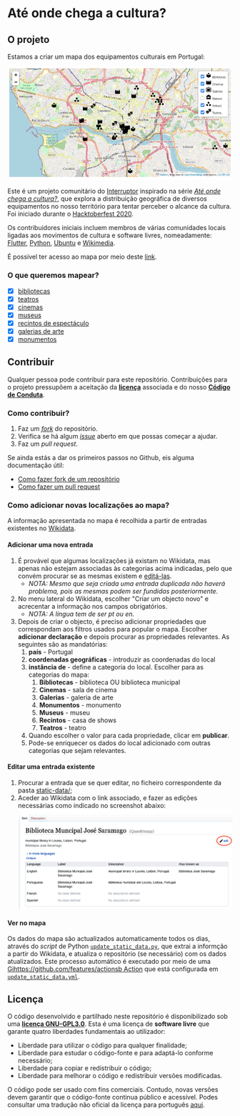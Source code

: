 # Até onde chega a cultura?

## O projeto

Estamos a criar um mapa dos equipamentos culturais em Portugal:

[![mapa-exemplo](./assets/screenshots/screenshot-1.png)](https://interruptorpt.github.io/ate-onde-chega-cultura/mapa)

Este é um projeto comunitário do [Interruptor](https://interruptor.pt/) inspirado na série *[Até onde chega a cultura?](https://interruptor.pt/podcasts/interruptor)*, que explora a distribuição geográfica de diversos equipamentos no nosso território para tentar perceber o alcance da cultura. Foi iniciado durante o [Hacktoberfest 2020](https://interruptor.pt/artigos/interruptor-x-hacktoberfest).

Os contribuidores iniciais incluem membros de várias comunidades locais ligadas aos movimentos de cultura e software livres, nomeadamente: [Flutter](https://github.com/FlutterPortugal), [Python](https://python.pt/), [Ubuntu](https://ubuntu-pt.org/) e [Wikimedia](https://pt.wikimedia.org/wiki/Wikimedia_Portugal).

É possível ter acesso ao mapa por meio deste [link](https://interruptorpt.github.io/ate-onde-chega-cultura/mapa).

### O que queremos mapear?

- [x] [bibliotecas](https://interruptorpt.github.io/ate-onde-chega-cultura/mapa?categories=bibliotecas)
- [x] [teatros](https://interruptorpt.github.io/ate-onde-chega-cultura/mapa?categories=teatros)
- [x] [cinemas](https://interruptorpt.github.io/ate-onde-chega-cultura/mapa?categories=cinemas)
- [x] [museus](https://interruptorpt.github.io/ate-onde-chega-cultura/mapa?categories=museus)
- [x] [recintos de espectáculo](https://interruptorpt.github.io/ate-onde-chega-cultura/mapa?categories=recintos)
- [x] [galerias de arte](https://interruptorpt.github.io/ate-onde-chega-cultura/mapa?categories=galerias)
- [x] [monumentos](https://interruptorpt.github.io/ate-onde-chega-cultura/mapa?categories=monumentos)

## Contribuir

Qualquer pessoa pode contribuir para este repositório. Contribuições para o projeto pressupõem a aceitação da **[licença](LICENSE)** associada e do nosso **[Código de Conduta](code_of_conduct.md)**.

### Como contribuir?

1. Faz um *[fork](https://github.com/InterruptorPt/ate-onde-chega-cultura/fork)* do repositório.
2. Verifica se há algum *[issue](https://github.com/InterruptorPt/ate-onde-chega-cultura/issues)* aberto em que possas começar a ajudar.
3. Faz um *pull request*.

Se ainda estás a dar os primeiros passos no Github, eis alguma documentação útil:

- [Como fazer fork de um repositório](https://docs.github.com/en/free-pro-team@latest/github/getting-started-with-github/fork-a-repo)
- [Como fazer um pull request](https://docs.github.com/pt/free-pro-team@latest/github/collaborating-with-issues-and-pull-requests/creating-a-pull-request)

### Como adicionar novas localizações ao mapa?

A informação apresentada no mapa é recolhida a partir de entradas existentes no [Wikidata](https://www.wikidata.org).

#### Adicionar uma nova entrada

1. É provável que algumas localizações já existam no Wikidata, mas apenas não estejam associadas às categorias acima indicadas, pelo que convém procurar se as mesmas existem e [editá-las](#Editar-uma-entrada-existente).
   - *NOTA: Mesmo que seja criada uma entrada duplicada não haverá problema, pois as mesmas podem ser fundidas posteriormente.*
2. No menu lateral do Wikidata, escolher "Criar um objecto novo" e acrecentar a informação nos campos obrigatórios.
   - *NOTA: A língua tem de ser pt ou en.*
3. Depois de criar o objecto, é preciso adicionar propriedades que correspondam aos filtros usados para popular o mapa. Escolher **adicionar declaração** e depois procurar as propriedades relevantes. As seguintes são as mandatórias:
   1. **país** - Portugal
   2. **coordenadas geográficas** - introduzir as coordenadas do local
   3. **instância de** - define a categoria do local. Escolher para as categorias do mapa:
      1. **Bibliotecas** - biblioteca OU biblioteca municipal
      2. **Cinemas** - sala de cinema
      3. **Galerias** - galeria de arte
      4. **Monumentos** - monumento
      5. **Museus** - museu
      6. **Recintos** - casa de shows
      7. **Teatros** - teatro
   4. Quando escolher o valor para cada propriedade, clicar em **publicar**.
   5. Pode-se enriquecer os dados do local adicionado com outras categorias que sejam relevantes.

#### Editar uma entrada existente

1. Procurar a entrada que se quer editar, no ficheiro correspondente da pasta [static-data/](./tree/master/static-data);
2. Aceder ao Wikidata com o link associado, e fazer as edições necessárias como indicado no screenshot abaixo:
   ![exemplo-de-menu-edit](./assets/screenshots/edit-entry-on-wikidata.png)

#### Ver no mapa

Os dados do mapa são actualizados automaticamente todos os dias, através do *script* de Python [`update_static_data.py`](scripts/update_static_data.py), que extrai a informção a partir do Wikidata, e atualiza o repositório (se necessário) com os dados atualizados. Este processo automático é executado por meio de uma [Gihttps://github.com/features/actionsb Action](url) que está configurada em [`update_static_data.yml`](.github/workflows/update_static_data.yml).

## Licença

O código desenvolvido e partilhado neste repositório é disponibilizado sob uma **[licença GNU-GPL3.0](LICENSE)**. Esta é uma licença de **software livre** que garante quatro liberdades fundamentais ao utilizador:

- Liberdade para utilizar o código para qualquer finalidade;
- Liberdade para estudar o código-fonte e para adaptá-lo conforme necessário;
- Liberdade para copiar e redistribuir o código;
- Liberdade para melhorar o código e redistribuir versões modificadas.

O código pode ser usado com fins comerciais. Contudo, novas versões devem garantir que o código-fonte continua público e acessível.
Podes consultar uma tradução não oficial da licença para português [aqui](http://licencas.softwarelivre.org/gpl-3.0.pt-br.html).
